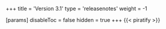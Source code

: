 +++
title = 'Version 3.1'
type = 'releasenotes'
weight = -1

[params]
  disableToc = false
  hidden = true
+++
{{< piratify >}}
